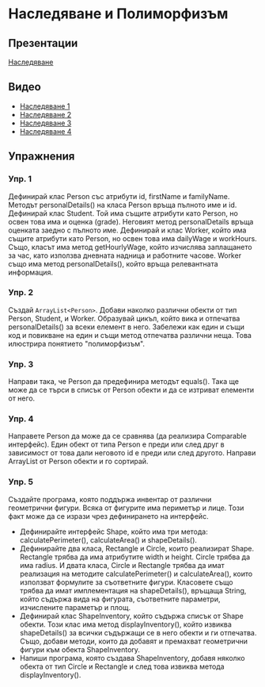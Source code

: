 # Наследяване и Полиморфизъм

## Презентации
[Наследяване](https://docs.google.com/presentation/d/1W3tLHj0riwMPVIoz_Bzm4UmKfxcdOevavVPF2glN81I/edit?usp=sharing)

## Видео
* [Наследяване 1](https://youtu.be/hlXon7_7Lms)
* [Наследяване 2](https://youtu.be/r1kUNPrMLSY)
* [Наследяване 3](https://youtu.be/k-Keo65nJEU)
* [Наследяване 4](https://youtu.be/brAMYDrCv2A)

## Упражнения
 
###  Упр. 1
Дефинирай клас Person със атрибути id, firstName и familyName. Методът personalDetails() на класа Person връща пълното име и id. Дефинирай клас Student. Той има същите атрибути като Person, но освен това има и оценка (grade). Неговият метод personalDetails връща оценката заедно с пълното име. Дефинирай и клас Worker, който има същите атрибути като Person, но освен това има dailyWage и workHours. Също, класът има метод getHourlyWage, който изчислява заплащането за час, като използва дневната надница и работните часове. Worker също има метод personalDetails(), който връща релевантната информация.

###  Упр. 2
Създай `ArrayList<Person>`. Добави наколко различни обекти от тип Person, Student, и Worker. Образувай цикъл, който вика и отпечатва personalDetails() за всеки елемент в него. Забележи как един и същи код и повикване на един и същи метод отпечатва различни неща. Това илюстрира понятието "полиморфизъм". 

###  Упр. 3
Направи така, че Person да предефинира методът equals(). Така ще може да се търси в списък от Person обекти и да се изтриват елементи от него. 

###  Упр. 4
Направете Person да може да се сравнява (да реализира Comparable интерфейс). Един обект от типа Person е преди или след друг в зависимост от това дали неговото id е преди или след другото. Направи ArrayList от Person обекти и го сортирай.

###  Упр. 5
Създайте програма, която поддържа инвентар от различни геометрични фигури. Всяка от фигурите има периметър и лице. Този факт може да се изрази чрез дефинирането на интерфейс.
- Дефинирайте интерфейс Shape, който има три метода: calculatePerimeter(), calculateArea() и shapeDetails(). 
- Дефинирайте два класа, Rectangle и Circle, които реализират Shape. Rectangle трябва да има атрибутите width и height. Circle трябва да има radius. И двата класа, Circle и Rectangle трябва да имат реализация на методите calculatePerimeter() и calculateArea(), които използват формулите за съответните фигури. Класовете също трябва да имат имплементация на shapeDetails(), връщаща String, който съдържа вида на фигурата, съответните параметри, изчислените параметър и площ.
- Дефинирай клас ShapeInventory, който съдържа списък от Shape обекти. Този клас има метод displayInventory(), който извиква shapeDetails() за всички съдържащи се в него обекти и ги отпечатва. Също, добави методи, които да добавят и премахват геометрични фигури към обекта ShapeInventory. 
- Напиши програма, която създава ShapeInventory, добавя няколко обекта от тип Circle и Rectangle и след това извиква метода displayInventory().